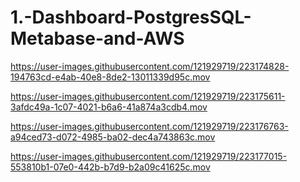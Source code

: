 # 1.-Dashboard-PostgresSQL-Metabase-and-AWS



https://user-images.githubusercontent.com/121929719/223174828-194763cd-e4ab-40e8-8de2-13011339d95c.mov



https://user-images.githubusercontent.com/121929719/223175611-3afdc49a-1c07-4021-b6a6-41a874a3cdb4.mov




https://user-images.githubusercontent.com/121929719/223176763-a94ced73-d072-4985-ba02-dec4a743863c.mov



https://user-images.githubusercontent.com/121929719/223177015-553810b1-07e0-442b-b7d9-b2a09c41625c.mov

